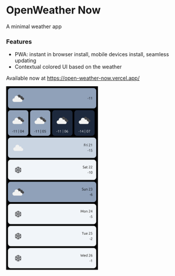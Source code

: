 # OpenWeather Now

A minimal weather app

### Features

- PWA: instant in browser install, mobile devices install, seamless updating
- Contextual colored UI based on the weather

Available now at https://open-weather-now.vercel.app/

<img src='.gh/ow-now.png' width='250'>
